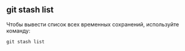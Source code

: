 ## **git stash list**

Чтобы вывести список всех временных сохранений, используйте команду:

```
git stash list
```